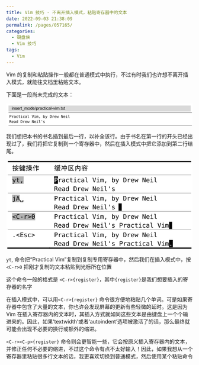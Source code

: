 ```yaml
---
title: Vim 技巧 - 不离开插入模式，粘贴寄存器中的文本
date: 2022-09-03 21:38:09
permalink: /pages/057165/
categories:
  - 键盘侠
  - Vim 技巧
tags:
  - Vim
---
```


Vim 的复制和粘贴操作一般都在普通模式中执行，不过有时我们也许想不离开插入模式，就能往文档里粘贴文本。

下面是一段尚未完成的文本：

![](../../.vuepress/public/img/vim/131.jpg)

我们想把本书的书名插到最后一行，以补全该行。由于书名在第一行的开头已经出现过了，我们将把它复制到一个寄存器中，然后在插入模式中把它添加到第二行结尾。

![](../../.vuepress/public/img/vim/064.jpg)

`yt`, 命令把“Practical Vim”复制到复制专用寄存器中，然后我们在插入模式中，按 `<C-r>0` 把刚才复制的文本粘贴到光标所在位置

这个命令一般的格式是 `<C-r>{register}`，其中`{register}`是我们想要插入的寄存器的名字

在插入模式中，可以用`<C-r>{register}` 命令很方便地粘贴几个单词。可是如果寄存器中包含了大量的文本，你也许会发现屏幕的更新有些轻微的延时。这是因为 Vim 在插入寄存器内的文本时，其插入方式就如同这些文本是由键盘上一个个输进来的。因此，如果‘textwidth’或者‘autoindent’选项被激活了的话，那么最终就可能会出现不必要的换行或额外的缩进。

`<C-r><C-p>{register}` 命令则会更智能一些，它会按原义插入寄存器内的文本，并修正任何不必要的缩进，不过这个命令有点不太好输入！因此，如果我想从一个寄存器里粘贴很多行文本的话，我更喜欢切换到普通模式，然后使用某个粘贴命令
